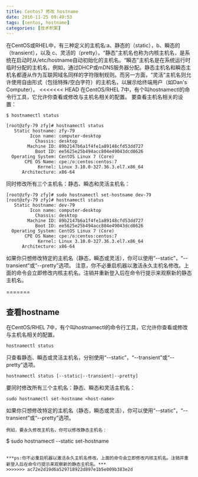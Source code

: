 ```yaml
---
title: Centos7 修改 hostname
date: 2016-11-25 09:49:53
tags: [centos, hostname]
categories: [技术积累]
---
```

在CentOS或RHEL中，有三种定义的主机名:a、静态的（static），b、瞬态的（transient），以及 c、灵活的（pretty）。“静态”主机名也称为内核主机名，是系统在启动时从/etc/hostname自动初始化的主机名。“瞬态”主机名是在系统运行时临时分配的主机名，例如，通过DHCP或mDNS服务器分配。静态主机名和瞬态主机名都遵从作为互联网域名同样的字符限制规则。而另一方面，“灵活”主机名则允许使用自由形式（包括特殊/空白字符）的主机名，以展示给终端用户（如Dan's Computer）。
<<<<<<< HEAD
在CentOS/RHEL 7中，有个叫hostnamectl的命令行工具，它允许你查看或修改与主机名相关的配置。
要查看主机名相关的设置：
```
$ hostnamectl status
```
```
[root@zfy-79 zfy]# hostnamectl status
   Static hostname: zfy-79
         Icon name: computer-desktop
           Chassis: desktop
        Machine ID: 89b2147b6a1f4fe1a89148cfd53dd727
           Boot ID: ee5625e25b494acc804e49043dcd8626
  Operating System: CentOS Linux 7 (Core)
       CPE OS Name: cpe:/o:centos:centos:7
            Kernel: Linux 3.10.0-327.36.3.el7.x86_64
      Architecture: x86-64
```

同时修改所有三个主机名：静态、瞬态和灵活主机名：

```
[root@zfy-79 zfy]# sudo hostnamectl set-hostname dev-79
[root@zfy-79 zfy]# hostnamectl status
   Static hostname: dev-79
         Icon name: computer-desktop
           Chassis: desktop
        Machine ID: 89b2147b6a1f4fe1a89148cfd53dd727
           Boot ID: ee5625e25b494acc804e49043dcd8626
  Operating System: CentOS Linux 7 (Core)
       CPE OS Name: cpe:/o:centos:centos:7
            Kernel: Linux 3.10.0-327.36.3.el7.x86_64
      Architecture: x86-64
```
如果你只想修改特定的主机名（静态，瞬态或灵活），你可以使用“--static”，“--transient”或“--pretty”选项。
注意，你不必重启机器以激活永久主机名修改。上面的命令会立即修改内核主机名。注销并重新登入后在命令行提示来观察新的静态主机名。

=======
## 查看hostname
在CentOS/RHEL 7中，有个叫hostnamectl的命令行工具，它允许你查看或修改与主机名相关的配置。
```
hostnamectl status
```
只查看静态、瞬态或灵活主机名，分别使用“--static”，“--transient”或“--pretty”选项。

```
hostnamectl status [--static|--transient|--pretty]
```
要同时修改所有三个主机名：静态、瞬态和灵活主机名：
```
sudo hostnamectl set-hostname <host-name>
```
如果你只想修改特定的主机名（静态，瞬态或灵活），你可以使用“--static”，“--transient”或“--pretty”选项。
```
例如，要永久修改主机名，你可以修改静态主机名：
```
$ sudo hostnamectl --static set-hostname <host-name>
```

***ps:你不必重启机器以激活永久主机名修改。上面的命令会立即修改内核主机名。注销并重新登入后在命令行提示来观察新的静态主机名。***
>>>>>>> ac72e2d19d6a529718922d897e1b5e009b383e2d
